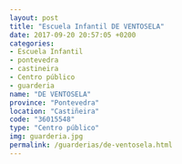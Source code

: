 ```yaml
---
layout: post
title: "Escuela Infantil DE VENTOSELA"
date: 2017-09-20 20:57:05 +0200
categories:
- Escuela Infantil
- pontevedra
- castineira
- Centro público
- guarderia
name: "DE VENTOSELA"
province: "Pontevedra"
location: "Castiñeira"
code: "36015548"
type: "Centro público"
img: guarderia.jpg
permalink: /guarderias/de-ventosela.html
---
```

